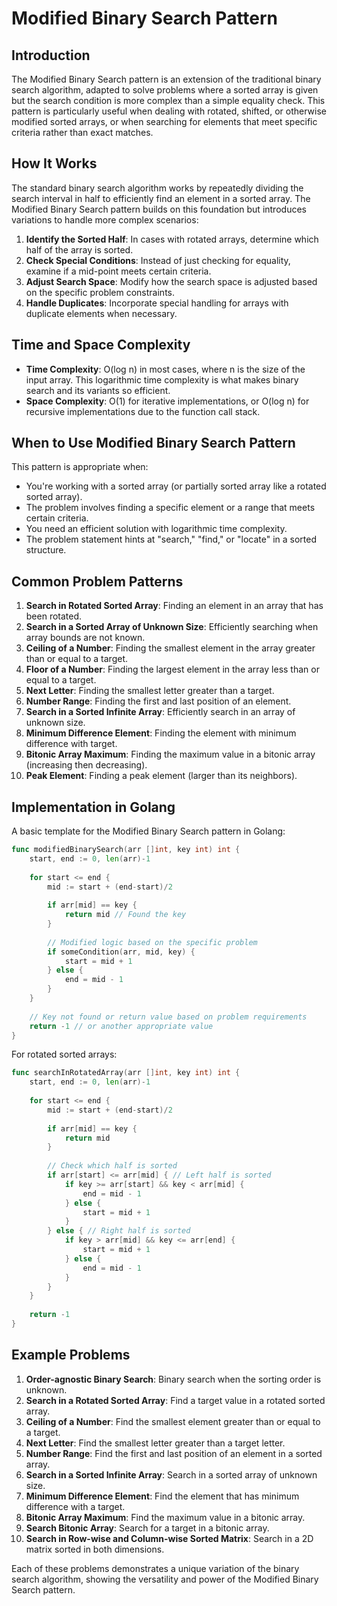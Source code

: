 # Modified Binary Search Pattern

## Introduction

The Modified Binary Search pattern is an extension of the traditional binary search algorithm, adapted to solve problems where a sorted array is given but the search condition is more complex than a simple equality check. This pattern is particularly useful when dealing with rotated, shifted, or otherwise modified sorted arrays, or when searching for elements that meet specific criteria rather than exact matches.

## How It Works

The standard binary search algorithm works by repeatedly dividing the search interval in half to efficiently find an element in a sorted array. The Modified Binary Search pattern builds on this foundation but introduces variations to handle more complex scenarios:

1. **Identify the Sorted Half**: In cases with rotated arrays, determine which half of the array is sorted.
2. **Check Special Conditions**: Instead of just checking for equality, examine if a mid-point meets certain criteria.
3. **Adjust Search Space**: Modify how the search space is adjusted based on the specific problem constraints.
4. **Handle Duplicates**: Incorporate special handling for arrays with duplicate elements when necessary.

## Time and Space Complexity

- **Time Complexity**: O(log n) in most cases, where n is the size of the input array. This logarithmic time complexity is what makes binary search and its variants so efficient.
- **Space Complexity**: O(1) for iterative implementations, or O(log n) for recursive implementations due to the function call stack.

## When to Use Modified Binary Search Pattern

This pattern is appropriate when:

- You're working with a sorted array (or partially sorted array like a rotated sorted array).
- The problem involves finding a specific element or a range that meets certain criteria.
- You need an efficient solution with logarithmic time complexity.
- The problem statement hints at "search," "find," or "locate" in a sorted structure.

## Common Problem Patterns

1. **Search in Rotated Sorted Array**: Finding an element in an array that has been rotated.
2. **Search in a Sorted Array of Unknown Size**: Efficiently searching when array bounds are not known.
3. **Ceiling of a Number**: Finding the smallest element in the array greater than or equal to a target.
4. **Floor of a Number**: Finding the largest element in the array less than or equal to a target.
5. **Next Letter**: Finding the smallest letter greater than a target.
6. **Number Range**: Finding the first and last position of an element.
7. **Search in a Sorted Infinite Array**: Efficiently search in an array of unknown size.
8. **Minimum Difference Element**: Finding the element with minimum difference with target.
9. **Bitonic Array Maximum**: Finding the maximum value in a bitonic array (increasing then decreasing).
10. **Peak Element**: Finding a peak element (larger than its neighbors).

## Implementation in Golang

A basic template for the Modified Binary Search pattern in Golang:

```go
func modifiedBinarySearch(arr []int, key int) int {
    start, end := 0, len(arr)-1
    
    for start <= end {
        mid := start + (end-start)/2
        
        if arr[mid] == key {
            return mid // Found the key
        }
        
        // Modified logic based on the specific problem
        if someCondition(arr, mid, key) {
            start = mid + 1
        } else {
            end = mid - 1
        }
    }
    
    // Key not found or return value based on problem requirements
    return -1 // or another appropriate value
}
```

For rotated sorted arrays:

```go
func searchInRotatedArray(arr []int, key int) int {
    start, end := 0, len(arr)-1
    
    for start <= end {
        mid := start + (end-start)/2
        
        if arr[mid] == key {
            return mid
        }
        
        // Check which half is sorted
        if arr[start] <= arr[mid] { // Left half is sorted
            if key >= arr[start] && key < arr[mid] {
                end = mid - 1
            } else {
                start = mid + 1
            }
        } else { // Right half is sorted
            if key > arr[mid] && key <= arr[end] {
                start = mid + 1
            } else {
                end = mid - 1
            }
        }
    }
    
    return -1
}
```

## Example Problems

1. **Order-agnostic Binary Search**: Binary search when the sorting order is unknown.
2. **Search in a Rotated Sorted Array**: Find a target value in a rotated sorted array.
3. **Ceiling of a Number**: Find the smallest element greater than or equal to a target.
4. **Next Letter**: Find the smallest letter greater than a target letter.
5. **Number Range**: Find the first and last position of an element in a sorted array.
6. **Search in a Sorted Infinite Array**: Search in a sorted array of unknown size.
7. **Minimum Difference Element**: Find the element that has minimum difference with a target.
8. **Bitonic Array Maximum**: Find the maximum value in a bitonic array.
9. **Search Bitonic Array**: Search for a target in a bitonic array.
10. **Search in Row-wise and Column-wise Sorted Matrix**: Search in a 2D matrix sorted in both dimensions.

Each of these problems demonstrates a unique variation of the binary search algorithm, showing the versatility and power of the Modified Binary Search pattern. 